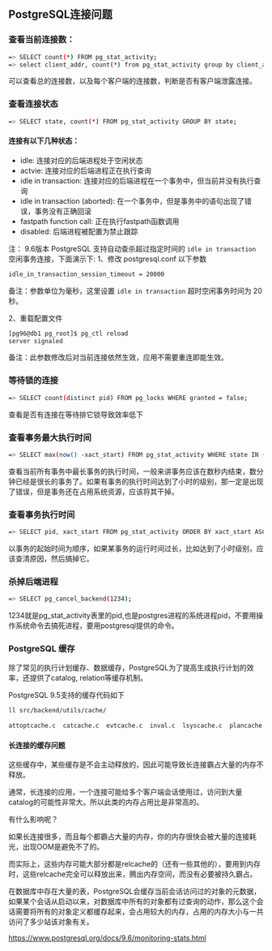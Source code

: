 ## PostgreSQL连接问题

### 查看当前连接数：
```sh
=> SELECT count(*) FROM pg_stat_activity;
=> select client_addr, count(*) from pg_stat_activity group by client_addr;
```
可以查看总的连接数，以及每个客户端的连接数，判断是否有客户端泄露连接。

### 查看连接状态
```sh
=> SELECT state, count(*) FROM pg_stat_activity GROUP BY state;
```

#### 连接有以下几种状态：

* idle: 连接对应的后端进程处于空闲状态
* actvie: 连接对应的后端进程正在执行查询
* idle in transaction: 连接对应的后端进程在一个事务中，但当前并没有执行查询
* idle in transaction (aborted): 在一个事务中，但是事务中的语句出现了错误，事务没有正确回滚
* fastpath function call: 正在执行fastpath函数调用
* disabled: 后端进程被配置为禁止跟踪

注：
9.6版本 PostgreSQL 支持自动查杀超过指定时间的 `idle in transaction` 空闲事务连接，下面演示下:
1、修改 postgresql.conf 以下参数
```sh
idle_in_transaction_session_timeout = 20000
```
备注：参数单位为毫秒，这里设置 `idle in transaction` 超时空闲事务时间为 20 秒。

2、重载配置文件
```sh
[pg96@db1 pg_root]$ pg_ctl reload
server signaled
```
备注：此参数修改后对当前连接依然生效，应用不需要重连即能生效。

### 等待锁的连接
```sh
=> SELECT count(distinct pid) FROM pg_locks WHERE granted = false;
```
查看是否有连接在等待排它锁导致效率低下

### 查看事务最大执行时间
```sh
=> SELECT max(now() -xact_start) FROM pg_stat_activity WHERE state IN ('idle in transaction','active'); 
```
查看当前所有事务中最长事务的执行时间，一般来讲事务应该在数秒内结束，数分钟已经是很长的事务了。如果有事务的执行时间达到了小时的级别，那一定是出现了错误，但是事务还在占用系统资源，应该将其干掉。

### 查看事务执行时间
```sh
=> SELECT pid, xact_start FROM pg_stat_activity ORDER BY xact_start ASC;
```
以事务的起始时间为顺序，如果某事务的运行时间过长，比如达到了小时级别，应该查清原因，然后搞掉它。

### 杀掉后端进程
```sh
=> SELECT pg_cancel_backend(1234);
```
1234就是pg_stat_activity表里的pid,也是postgres进程的系统进程pid，不要用操作系统命令去搞死进程，要用postgresql提供的命令。


### PostgreSQL 缓存
除了常见的执行计划缓存、数据缓存，PostgreSQL为了提高生成执行计划的效率，还提供了catalog, relation等缓存机制。

PostgreSQL 9.5支持的缓存代码如下
```sh
ll src/backend/utils/cache/  
  
attoptcache.c  catcache.c  evtcache.c  inval.c  lsyscache.c  plancache.c  relcache.c  relfilenodemap.c  relmapper.c  spccache.c  syscache.c  ts_cache.c  typcache.c  
```

#### 长连接的缓存问题
这些缓存中，某些缓存是不会主动释放的，因此可能导致长连接霸占大量的内存不释放。

通常，长连接的应用，一个连接可能给多个客户端会话使用过，访问到大量catalog的可能性非常大。所以此类的内存占用比是非常高的。

有什么影响呢？

如果长连接很多，而且每个都霸占大量的内存，你的内存很快会被大量的连接耗光，出现OOM是避免不了的。

而实际上，这些内存可能大部分都是relcache的（还有一些其他的），要用到内存时，这些relcache完全可以释放出来，腾出内存空间，而没有必要被持久霸占。

在数据库中存在大量的表，PostgreSQL会缓存当前会话访问过的对象的元数据，如果某个会话从启动以来，对数据库中所有的对象都有过查询的动作，那么这个会话需要将所有的对象定义都缓存起来，会占用较大的内存，占用的内存大小与一共访问了多少站该对象有关。

https://www.postgresql.org/docs/9.6/monitoring-stats.html